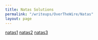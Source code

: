 ```yaml
---
title: Natas Solutions
permalink: "/writeups/OverTheWire/Natas"
layout: page
---
```


[natas1](/writeups/OverTheWire/Natas/natas1)
[natas2](/writeups/OverTheWire/Natas/natas2)
[natas3](/writeups/OverTheWire/Natas/natas3)
<!--[natas4](/writeups/OverTheWire/Natas/natas4)
[natas5](/writeups/OverTheWire/Natas/natas5)
[natas6](/writeups/OverTheWire/Natas/natas6)
[natas7](/writeups/OverTheWire/Natas/natas7)-->
